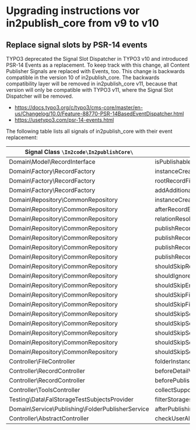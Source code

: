 # Upgrading instructions vor in2publish_core from v9 to v10

## Replace signal slots by PSR-14 events

TYPO3 deprecated the Signal Slot Dispatcher in TYPO3 v10 and introduced PSR-14 Events as a replacement. To keep track
with this change, all Content Publisher Signals are replaced with Events, too. This change is backwards compatible in
the version 10 of in2publish_core. The backwards compatibility layer will be removed in in2publish_core v11, because
that version will only be compatible with TYPO3 v11, where the Signal Slot Dispatcher will be removed.

* https://docs.typo3.org/c/typo3/cms-core/master/en-us/Changelog/10.0/Feature-88770-PSR-14BasedEventDispatcher.html
* https://usetypo3.com/psr-14-events.html

The following table lists all signals of in2publish_core with their event replacement:

| Signal Class `\In2code\In2publishCore\`          | Signal Name                                            | Event
|--------------------------------------------------| -------------------------------------------------------|---
| Domain\Model\RecordInterface                     | isPublishable                                          | [VoteIfRecordIsPublishable](../Events/VoteIfRecordIsPublishable.md)
| Domain\Factory\RecordFactory                     | instanceCreated (RecordFactory)                        | [RecordInstanceWasInstantiated](../Events/RecordInstanceWasInstantiated.md)
| Domain\Factory\RecordFactory                     | rootRecordFinished                                     | [RootRecordCreationWasFinished](../Events/RootRecordCreationWasFinished.md)
| Domain\Factory\RecordFactory                     | addAdditionalRelatedRecords                            | [AllRelatedRecordsWereAddedToOneRecord](../Events/AllRelatedRecordsWereAddedToOneRecord.md)
| Domain\Repository\CommonRepository               | instanceCreated (CommonRepository)                     | [CommonRepositoryWasInstantiated](../Events/CommonRepositoryWasInstantiated.md)
| Domain\Repository\CommonRepository               | afterRecordEnrichment (deprecated!)                    | [RecordWasEnriched](../Events/RecordWasEnriched.md)
| Domain\Repository\CommonRepository               | relationResolverRTE                                    | [RelatedRecordsByRteWereFetched](../Events/RelatedRecordsByRteWereFetched.md)
| Domain\Repository\CommonRepository               | publishRecordRecursiveBegin                            | [RecursiveRecordPublishingBegan](../Events/RecursiveRecordPublishingBegan.md)
| Domain\Repository\CommonRepository               | publishRecordRecursiveEnd                              | [RecursiveRecordPublishingEnded](../Events/RecursiveRecordPublishingEnded.md)
| Domain\Repository\CommonRepository               | publishRecordRecursiveBeforePublishing                 | [PublishingOfOneRecordBegan](../Events/PublishingOfOneRecordBegan.md)
| Domain\Repository\CommonRepository               | publishRecordRecursiveAfterPublishing                  | [PublishingOfOneRecordEnded](../Events/PublishingOfOneRecordEnded.md)
| Domain\Repository\CommonRepository               | shouldSkipRecord                                       | [VoteIfRecordShouldBeSkipped](../Events/VoteIfRecordShouldBeSkipped.md)
| Domain\Repository\CommonRepository               | shouldIgnoreRecord                                     | [VoteIfRecordShouldBeIgnored](../Events/VoteIfRecordShouldBeIgnored.md)
| Domain\Repository\CommonRepository               | shouldSkipEnrichingPageRecord                          | [VoteIfPageRecordEnrichingShouldBeSkipped](../Events/VoteIfPageRecordEnrichingShouldBeSkipped.md)
| Domain\Repository\CommonRepository               | shouldSkipFindByIdentifier                             | [VoteIfFindingByIdentifierShouldBeSkipped](../Events/VoteIfFindingByIdentifierShouldBeSkipped.md)
| Domain\Repository\CommonRepository               | shouldSkipFindByProperty                               | [VoteIfFindingByPropertyShouldBeSkipped](../Events/VoteIfFindingByPropertyShouldBeSkipped.md)
| Domain\Repository\CommonRepository               | shouldSkipSearchingForRelatedRecordByTable             | [VoteIfSearchingForRelatedRecordsByTableShouldBeSkipped](../Events/VoteIfSearchingForRelatedRecordsByTableShouldBeSkipped.md)
| Domain\Repository\CommonRepository               | shouldSkipSearchingForRelatedRecords                   | [VoteIfSearchingForRelatedRecordsShouldBeSkipped](../Events/VoteIfSearchingForRelatedRecordsShouldBeSkipped.md)
| Domain\Repository\CommonRepository               | shouldSkipSearchingForRelatedRecordsByFlexForm         | [VoteIfSearchingForRelatedRecordsByFlexFormShouldBeSkipped](../Events/VoteIfSearchingForRelatedRecordsByFlexFormShouldBeSkipped.md)
| Domain\Repository\CommonRepository               | shouldSkipSearchingForRelatedRecordsByFlexFormProperty | [VoteIfSearchingForRelatedRecordsByFlexFormPropertyShouldBeSkipped](../Events/VoteIfSearchingForRelatedRecordsByFlexFormPropertyShouldBeSkipped.md)
| Domain\Repository\CommonRepository               | shouldSkipSearchingForRelatedRecordsByProperty         | [VoteIfSearchingForRelatedRecordsByPropertyShouldBeSkipped](../Events/VoteIfSearchingForRelatedRecordsByPropertyShouldBeSkipped.md)
| Controller\FileController                        | folderInstanceCreated                                  | [FolderInstanceWasCreated](../Events/FolderInstanceWasCreated.md)
| Controller\RecordController                      | beforeDetailViewRender                                 | [RecordWasCreatedForDetailAction](../Events/RecordWasCreatedForDetailAction.md)
| Controller\RecordController                      | beforePublishing                                       | [RecordWasSelectedForPublishing](../Events/RecordWasSelectedForPublishing.md)
| Controller\ToolsController                       | collectSupportPlaces                                   | [CreatedDefaultHelpLabels](../Events/CreatedDefaultHelpLabels.md)
| Testing\Data\FalStorageTestSubjectsProvider      | filterStorages                                         | [StoragesForTestingWereFetched](../Events/StoragesForTestingWereFetched.md)
| Domain\Service\Publishing\FolderPublisherService | afterPublishingFolder                                  | [FolderWasPublished](../Events/FolderWasPublished.md)
| Controller\AbstractController                    | checkUserAllowedToPublish                              | [VoteIfUserIsAllowedToPublish](../Events/VoteIfUserIsAllowedToPublish.md)
